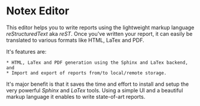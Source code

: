 Notex Editor
============

This editor helps you to write reports using the lightweight markup language *reStructuredText* aka *reST*. Once you've written your report, it can easily be translated to various formats like HTML, LaTex and PDF.

It's features are:

    * HTML, LaTex and PDF generation using the Sphinx and LaTex backend, and
    * Import and export of reports from/to local/remote storage.

It's major benefit is that it saves the time and effort to install and setup the very powerful *Sphinx* and *LaTex* tools. Using a simple UI and a beautiful markup language it enables to write state-of-art reports.
